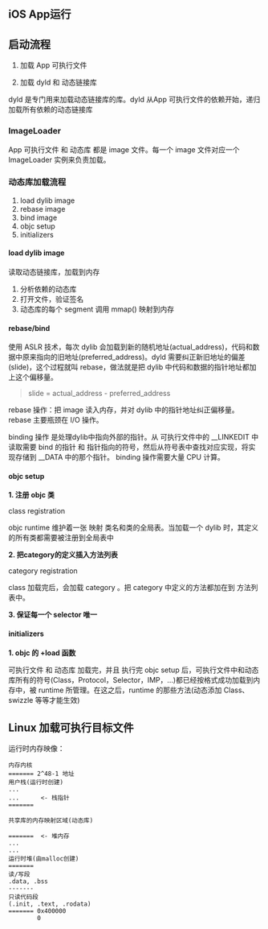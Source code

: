 ## iOS App运行

## 启动流程

1. 加载 App 可执行文件

2. 加载 dyld 和 动态链接库

dyld 是专门用来加载动态链接库的库。dyld 从App 可执行文件的依赖开始，递归加载所有依赖的动态链接库

### ImageLoader

App 可执行文件 和 动态库 都是 image 文件。每一个 image 文件对应一个 ImageLoader 实例来负责加载。




### 动态库加载流程
1. load dylib image 
2. rebase image
3. bind image
4. objc setup
5. initializers

#### load dylib image

读取动态链接库，加载到内存

1. 分析依赖的动态库
2. 打开文件，验证签名
3. 动态库的每个 segment 调用 mmap() 映射到内存

#### rebase/bind

使用 ASLR 技术，每次 dylib 会加载到新的随机地址(actual_address)，代码和数据中原来指向的旧地址(preferred_address)。dyld 需要纠正新旧地址的偏差(slide)，这个过程就叫 rebase，做法就是把 dylib 中代码和数据的指针地址都加上这个偏移量。  

> slide = actual_address - preferred_address

rebase 操作：把 image 读入内存，并对 dylib 中的指针地址纠正偏移量。 rebase 主要瓶颈在 I/O 操作。

binding 操作 是处理dylib中指向外部的指针。从 可执行文件中的 __LINKEDIT 中读取需要 bind 的指针 和 指针指向的符号，然后从符号表中查找对应实现，将实现存储到 __DATA 中的那个指针。 binding 操作需要大量 CPU 计算。

#### objc setup

**1. 注册 objc 类** 

class registration

objc runtime 维护着一张 映射 类名和类的全局表。当加载一个 dylib 时，其定义的所有类都需要被注册到全局表中

**2. 把category的定义插入方法列表**

category registration

class 加载完后，会加载 category 。把 category 中定义的方法都加在到 方法列表中。

**3. 保证每一个 selector 唯一**



#### initializers

**1. objc 的 +load 函数**

可执行文件 和 动态库 加载完，并且 执行完  objc setup 后，可执行文件中和动态库所有的符号(Class，Protocol，Selector，IMP，…)都已经按格式成功加载到内存中，被 runtime 所管理。在这之后，runtime 的那些方法(动态添加 Class、swizzle 等等才能生效)




## Linux 加载可执行目标文件

运行时内存映像：
```
内存内核
======= 2^48-1 地址
用户栈(运行时创建)
...
...      <- 栈指针
=======

共享库的内存映射区域(动态库)

=======  <- 堆内存
...
...
运行时堆(由malloc创建)
=======
读/写段
.data, .bss
-------
只读代码段
(.init, .text, .rodata)
======= 0x400000
        0
```
